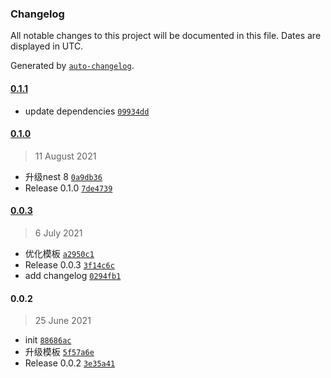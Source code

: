 ### Changelog

All notable changes to this project will be documented in this file. Dates are displayed in UTC.

Generated by [`auto-changelog`](https://github.com/CookPete/auto-changelog).

#### [0.1.1](https://github.com/bangbang93/generator-nestjs/compare/0.1.0...0.1.1)

- update dependencies [`09934dd`](https://github.com/bangbang93/generator-nestjs/commit/09934dd6d682bf70507b1901bbc91c054590b718)

#### [0.1.0](https://github.com/bangbang93/generator-nestjs/compare/0.0.3...0.1.0)

> 11 August 2021

- 升级nest 8 [`0a9db36`](https://github.com/bangbang93/generator-nestjs/commit/0a9db3673204db3ef5314375bf6f80dfd26add68)
- Release 0.1.0 [`7de4739`](https://github.com/bangbang93/generator-nestjs/commit/7de47395a9178f3eb441135b73b401f9e61b6791)

#### [0.0.3](https://github.com/bangbang93/generator-nestjs/compare/0.0.2...0.0.3)

> 6 July 2021

- 优化模板 [`a2950c1`](https://github.com/bangbang93/generator-nestjs/commit/a2950c12d58e5c68740135b0245eb25205a7ac31)
- Release 0.0.3 [`3f14c6c`](https://github.com/bangbang93/generator-nestjs/commit/3f14c6c41c962f15a5d6700a1600049934054aba)
- add changelog [`0294fb1`](https://github.com/bangbang93/generator-nestjs/commit/0294fb1541ef0167aba683a47d4df94ffbed25d8)

#### 0.0.2

> 25 June 2021

- init [`88686ac`](https://github.com/bangbang93/generator-nestjs/commit/88686ac27aa13b511cbe846b550c9df6102731cf)
- 升级模板 [`5f57a6e`](https://github.com/bangbang93/generator-nestjs/commit/5f57a6e5dd0347537071562ac70f79233f669dad)
- Release 0.0.2 [`3e35a41`](https://github.com/bangbang93/generator-nestjs/commit/3e35a4161d13ee2533b7e098b32c0cacda139cf5)
